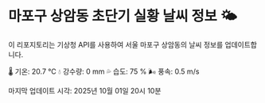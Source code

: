 
# 마포구 상암동 초단기 실황 날씨 정보 🌤️

이 리포지토리는 기상청 API를 사용하여 서울 마포구 상암동의 날씨 정보를 업데이트합니다. 

🌡️ 기온: 20.7 ℃
💧 강수량: 0 mm
💦 습도: 75 %
🌬️ 풍속: 0.5 m/s

마지막 업데이트 시각: 2025년 10월 01일 20시 10분    
